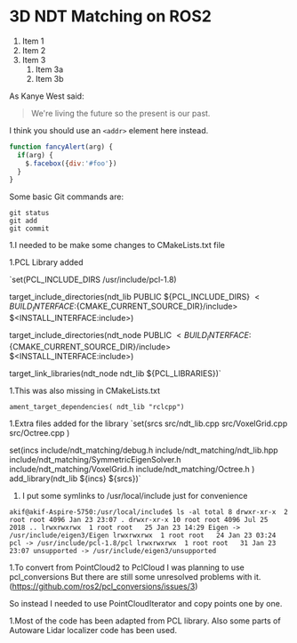 # 3D NDT Matching on ROS2

1. Item 1
1. Item 2
1. Item 3
   1. Item 3a
   1. Item 3b


As Kanye West said:

> We're living the future so
> the present is our past.

I think you should use an
`<addr>` element here instead.


```javascript
function fancyAlert(arg) {
  if(arg) {
    $.facebox({div:'#foo'})
  }
}
```

Some basic Git commands are:
```
git status
git add
git commit
```



1.I needed to be make some changes to CMakeLists.txt file

  1.PCL Library added
  
`set(PCL_INCLUDE_DIRS /usr/include/pcl-1.8) 

target_include_directories(ndt_lib PUBLIC
  ${PCL_INCLUDE_DIRS}
  $<BUILD_INTERFACE:${CMAKE_CURRENT_SOURCE_DIR}/include>
  $<INSTALL_INTERFACE:include>)

target_include_directories(ndt_node PUBLIC
  $<BUILD_INTERFACE:${CMAKE_CURRENT_SOURCE_DIR}/include>
  $<INSTALL_INTERFACE:include>)

target_link_libraries(ndt_node ndt_lib ${PCL_LIBRARIES})`

  1.This was also missing in CMakeLists.txt
  
  `ament_target_dependencies(
  ndt_lib
  "rclcpp")`
  
  1.Extra files added for the library
`set(srcs
        src/ndt_lib.cpp
        src/VoxelGrid.cpp
        src/Octree.cpp
        )

set(incs
        include/ndt_matching/debug.h
        include/ndt_matching/ndt_lib.hpp
        include/ndt_matching/SymmetricEigenSolver.h
        include/ndt_matching/VoxelGrid.h
        include/ndt_matching/Octree.h
        )
add_library(ndt_lib ${incs} ${srcs})`

1. I put some symlinks to /usr/local/include just for convenience

`akif@akif-Aspire-5750:/usr/local/include$ ls -al
total 8
drwxr-xr-x  2 root root 4096 Jan 23 23:07 .
drwxr-xr-x 10 root root 4096 Jul 25  2018 ..
lrwxrwxrwx  1 root root   25 Jan 23 14:29 Eigen -> /usr/include/eigen3/Eigen
lrwxrwxrwx  1 root root   24 Jan 23 03:24 pcl -> /usr/include/pcl-1.8/pcl
lrwxrwxrwx  1 root root   31 Jan 23 23:07 unsupported -> /usr/include/eigen3/unsupported`

1.To convert from PointCloud2 to PclCloud I was planning to use pcl_conversions
But there are still some unresolved problems with it.
(https://github.com/ros2/pcl_conversions/issues/3)

So instead I needed to use PointCloudIterator and copy points one by one.


1.Most of the code has been adapted from PCL library.
Also some parts of Autoware Lidar localizer code has been used.



